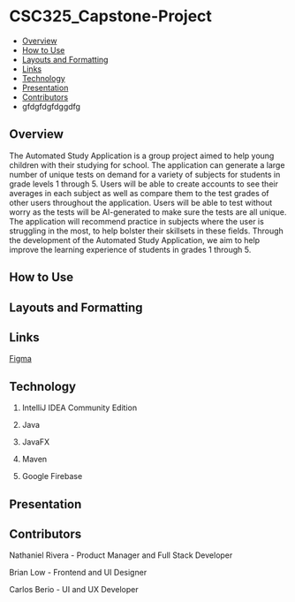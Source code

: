 # CSC325_Capstone-Project

- [Overview](#overview)
- [How to Use](#how-to-use)
- [Layouts and Formatting](#layouts-and-formatting)
- [Links](#links)
- [Technology](#technology)
- [Presentation](#presentation)
- [Contributors](#contributors)
- gfdgfdgfdggdfg

## Overview

The Automated Study Application is a group project aimed to help young children with their studying for school. The application can generate a large number of unique tests on demand for a variety of subjects for students in grade levels 1 through 5. Users will be able to create accounts to see their averages in each subject as well as compare them to the test grades of other users throughout the application.  Users will be able to test without worry as the tests will be AI-generated to make sure the tests are all unique. The application will recommend practice in subjects where the user is struggling in the most, to help bolster their skillsets in these fields. Through the development of the Automated Study Application, we aim to help improve the learning experience of students in grades 1 through 5.

## How to Use

## Layouts and Formatting

## Links

[Figma](https://www.figma.com/design/K26YwJ6Rz7k4myM8I8oPzN/Capstone-First-Draft?m=auto&t=Rktjt53h2EZ3IDaQ-1)

## Technology

1. IntelliJ IDEA Community Edition

2. Java

3. JavaFX

5. Maven

6. Google Firebase

## Presentation

## Contributors

Nathaniel Rivera - Product Manager and Full Stack Developer

Brian Low - Frontend and UI Designer

Carlos Berio - UI and UX Developer
